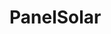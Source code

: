 # PanelSolar

<!DOCTYPE html>
<html lang="en">
<head>
    <meta charset="UTF-8">
    <meta name="viewport" content="width=device-width, initial-scale=1.0">
    <link rel="stylesheet" href="https://maxcdn.bootstrapcdn.com/bootstrap/4.5.2/css/bootstrap.min.css">
    <script src="https://ajax.googleapis.com/ajax/libs/jquery/3.5.1/jquery.min.js"></script>
    <script src="https://cdnjs.cloudflare.com/ajax/libs/popper.js/1.16.0/umd/popper.min.js"></script>
    <script src="https://maxcdn.bootstrapcdn.com/bootstrap/4.5.2/js/bootstrap.min.js"></script>
    <script src="https://cdnjs.cloudflare.com/ajax/libs/xlsx/0.17.3/xlsx.full.min.js"></script>
    <link href="/static/estilos.css" rel="stylesheet">
    <link rel="stylesheet" href="https://mdbcdn.b-cdn.net/wp-content/themes/mdbootstrap4/docs-app/css/compiled-4.20.0.min.css">
    <link href="https://cdn.jsdelivr.net/npm/bootstrap@5.2.3/dist/css/bootstrap.min.css" rel="stylesheet">
    <title>Animación de Irradiación Solar</title>
    <style>
        .futuristic-btn {
            padding: 10px 20px;
            border-radius: 25px;
            background-color: #ffc402;
            color: rgb(0, 0, 0);
            cursor: pointer;
            outline: none;
            margin-top: 10px;
            margin-right: 10px;
            font-weight: bold;
            font-family: "Century Gothic", Arial, sans-serif;
            box-shadow: 0 0 10px rgb(238, 211, 112);
        }

        .futuristic-btn:hover {
            background-color: #df2a12;
            color: white;
            font-family: "Century Gothic", Arial, sans-serif;
            transform: scale(1.05); 
            transition: background-color 0.3s ease, transform 0.3s ease;
            box-shadow: 0 0 10px rgb(238, 158, 112);
        }

        #solarAnimationContainer {
            width: 80%; /* Adjust the width as needed */
            margin: 0 auto; /* Center the container */
            overflow: hidden; /* Hide the overflowing content */
            box-shadow: 0 0 18px rgb(238, 211, 112);
            display: flex;
            margin-top: 30px;
            flex-direction: column;
            align-items: center; /* Centrar verticalmente */
            justify-content: center;
        }

        #solarAnimation {
            width: 100%; /* Ensure the animation fills the container */
        }

        .futuristic-bg {
    background-color: #111; /* Color de fondo oscuro */
}

.futuristic-title {
    color: #fff; /* Color de texto blanco */
    font-family: 'Century Gothic', sans-serif;
    margin-top: 50px;
}

.futuristic-text {
    color: #fff; /* Color de texto blanco */
    font-family: 'Century Gothic', sans-serif;
    display: flex; 
    flex-direction: column; 
    align-items: center; 
    /*background-color: rgba(255, 251, 6, 0.201); */
    padding: 8px; 
    border-radius: 10px; 
    width: 650px; 
    margin: 0 auto;
    box-shadow: 0 0 18px rgb(238, 158, 112);
}



body { background: #000; }

.orb {
    animation: spin 4s linear infinite;
    width: 300px;
    height: 300px;
    margin: auto;
    margin-top: 50px;
    border-radius: 50%;
    box-shadow:
        inset 0 0 50px #e67300,
        inset 20px 0 60px rgb(223, 213, 9), /* Cambiar a amarillo */
        inset -20px 0 60px #FF5733, /* Cambiar a un tono de naranja */
        inset 20px 0 300px rgb(249, 46, 0), /* Cambiar a rojo */
        inset -20px 0 300px #FF5733, /* Cambiar a un tono de naranja */
          0 0 50px #FFFF00, /* Cambiar a amarillo */
          -10px 0 60px #FF5733, /* Cambiar a un tono de naranja */
          10px 0 60px #FF5733; /* Cambiar a un tono de naranja */
}


.center {
      display: flex;
      justify-content: center;
      align-items: center;
    }

@keyframes spin { 100% { -webkit-transform: rotate(360deg); transform:rotate(360deg); } }

    </style>
</head>
<body class="body">
     <ul style="list-style-type: none; padding: 0;">
      <li style="display: inline-block; margin-right: 10px;">
        <a style="font-family: Century Gothic, sans-serif;" type="button" href="index.html" class="btn futuristic-btn">Inicio</a>
      </li>
    </ul>
    <h1 class="futuristic-title">Animación de Irradiación Solar a lo largo del Día</h1>
    <div class="orb"></div>
    <div class="futuristic-text" style="margin-top: 60px;">
        <p>La mejor hora para conectar el panel solar en la mañana es a las: {{ mejor_hora_min }}</p>
        <p>La mejor hora para conectar el panel solar en la tarde es a las: {{ mejor_hora_max }}</p>
    </div>
    
    <br>
    <button style="font-family: Century Gothic, sans-serif;" type="button" class="btn futuristic-btn" onclick="toggleGraph()">Mostrar/ocultar Gráfica</button>
    <div ><img id="solarAnimationContainer" src="{{ animation_filename }}" alt="Irradiación Solar"></div>


    <script>
        function toggleGraph() {
            var img = document.getElementById('solarAnimationContainer');
            img.style.display = (img.style.display === 'none') ? 'block' : 'none';
        }
    </script>
    
  
    <footer style="margin-top: 30px; background-color: #000000;" class="page-footer font-small pt-4">
        <div class="container-fluid text-center text-md-left" style=" background-image: linear-gradient(rgb(0, 0, 0),rgb(151, 93, 0)); font-family: Century Gothic;">
            <div class="row">
                    <h5 class="text-uppercase">¿Por qué es importante la hora de conexión?</h5>
                    <p>Conectar tu panel solar en el momento adecuado puede maximizar la eficiencia energética y optimizar el rendimiento de tu sistema fotovoltaico. Aprovecha al máximo la luz solar siguiendo estas recomendaciones.</p>
                </div>
            </div>
        </div>
        <div class="footer-copyright text-center py-3" style="background-color: #000000; font-family: Century Gothic; color: whitesmoke; text-shadow: 0 0 10px #FFFFFF;">
            © 2024 Todos los derechos reservados | Desarrollado por Edmundo Contreras
        </div>
        
    </footer>
</body>

</html>

